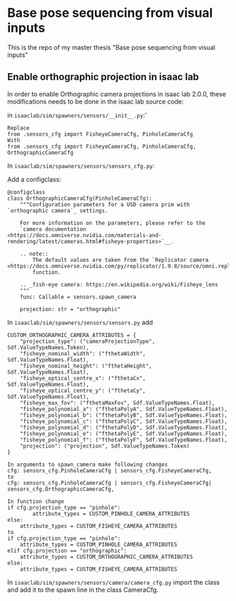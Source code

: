 # Base pose sequencing from visual inputs
This is the repo of my master thesis "Base pose sequencing from visual inputs"


## Enable orthographic projection in isaac lab
In order to enable Orthographic camera projections in isaac lab 2.0.0, these modifications needs to be done in the isaac lab source code:

in `isaaclab/sim/spawners/sensors/__init__.py`:'
```
Replace
from .sensors_cfg import FisheyeCameraCfg, PinholeCameraCfg
With
from .sensors_cfg import FisheyeCameraCfg, PinholeCameraCfg, OrthographicCameraCfg
```

In `isaaclab/sim/spawners/sensors/sensors_cfg.py`:

Add a configclass:
```
@configclass
class OrthographicCameraCfg(PinholeCameraCfg):
    """Configuration parameters for a USD camera prim with `orthographic camera`_ settings.

    For more information on the parameters, please refer to the
    `camera documentation <https://docs.omniverse.nvidia.com/materials-and-rendering/latest/cameras.html#fisheye-properties>`__.

    .. note::
        The default values are taken from the `Replicator camera <https://docs.omniverse.nvidia.com/py/replicator/1.9.8/source/omni.replicator.core/docs/API.html#omni.replicator.core.create.camera>`__
        function.

    .. _fish-eye camera: https://en.wikipedia.org/wiki/Fisheye_lens
    """
    func: Callable = sensors.spawn_camera

    projection: str = "orthographic"
```

In `isaaclab/sim/spawners/sensors/sensors.py` add

```
CUSTOM_ORTHOGRAPHIC_CAMERA_ATTRIBUTES = {
    "projection_type": ("cameraProjectionType", Sdf.ValueTypeNames.Token),
    "fisheye_nominal_width": ("fthetaWidth", Sdf.ValueTypeNames.Float),
    "fisheye_nominal_height": ("fthetaHeight", Sdf.ValueTypeNames.Float),
    "fisheye_optical_centre_x": ("fthetaCx", Sdf.ValueTypeNames.Float),
    "fisheye_optical_centre_y": ("fthetaCy", Sdf.ValueTypeNames.Float),
    "fisheye_max_fov": ("fthetaMaxFov", Sdf.ValueTypeNames.Float),
    "fisheye_polynomial_a": ("fthetaPolyA", Sdf.ValueTypeNames.Float),
    "fisheye_polynomial_b": ("fthetaPolyB", Sdf.ValueTypeNames.Float),
    "fisheye_polynomial_c": ("fthetaPolyC", Sdf.ValueTypeNames.Float),
    "fisheye_polynomial_d": ("fthetaPolyD", Sdf.ValueTypeNames.Float),
    "fisheye_polynomial_e": ("fthetaPolyE", Sdf.ValueTypeNames.Float),
    "fisheye_polynomial_f": ("fthetaPolyF", Sdf.ValueTypeNames.Float),
    "projection": ("projection", Sdf.ValueTypeNames.Token)
}

In arguments to spawn_camera make following changes
cfg: sensors_cfg.PinholeCameraCfg | sensors_cfg.FisheyeCameraCfg,
to
cfg: sensors_cfg.PinholeCameraCfg | sensors_cfg.FisheyeCameraCfg| sensors_cfg.OrthographicCameraCfg,

In function change
if cfg.projection_type == "pinhole":
        attribute_types = CUSTOM_PINHOLE_CAMERA_ATTRIBUTES
else:
    attribute_types = CUSTOM_FISHEYE_CAMERA_ATTRIBUTES
to
if cfg.projection_type == "pinhole":
    attribute_types = CUSTOM_PINHOLE_CAMERA_ATTRIBUTES
elif cfg.projection == "orthographic":
    attribute_types = CUSTOM_ORTHOGRAPHIC_CAMERA_ATTRIBUTES
else:
    attribute_types = CUSTOM_FISHEYE_CAMERA_ATTRIBUTES
```


In `isaaclab/sim/spawners/sensors/camera/camera_cfg.py` import the class and add it to the spawn line in the class CameraCfg. 
